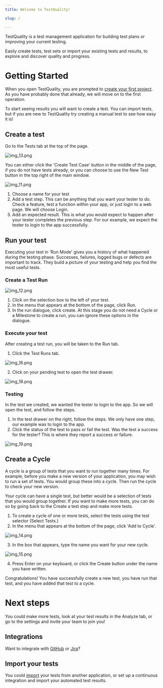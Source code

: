 ```yaml
---
title: Welcome to TestQuality!

slug: /

---
```


TestQuality is a test management application for building test plans or improving your current testing. 

Easily create tests, test sets or import your existing tests and results, to explore and discover quality and progress.

# Getting Started

When you open TestQuality, you are prompted to [create your first project](project.md). As you have probably done that already, we will move on to the first operation. 

To start seeing results you will want to create a test. You can import tests, but if you are new to TestQuality try creating a manual test to see how easy it is!


## Create a test

Go to the Tests tab at the top of the page.


![img_13.png](img_13.png)


You can either click the 'Create Test Case' button in the middle of the page, if you do not have tests already, or you can choose to use the New Test button in the top right of the main window.

![img_11.png](img_11.png)

1. Choose a name for your test
2. Add a test step. This can be anything that you want your tester to do. Check a feature, test a function within your app, or just login to a web page. We will choose Login. 
3. Add an expected result. This is what you would expect to happen after your tester completes the previous step. For our example, we expect the tester to login to the app successfully.

## Run your test

Executing your test in 'Run Mode' gives you a history of what happened during the testing phase. Successes, failures, logged bugs or defects are important to track. They build a picture of your testing and help you find the most useful tests.

### Create a Test Run



![img_12.png](img_12.png)

1. Click on the selection box to the left of your test.
2. In the menu that appears at the bottom of the page, click Run. 
3. In the run dialogue, click create. At this stage you do not need a Cycle or a Milestone to create a run, you can ignore these options in the dialogue.

### Execute your test

After creating a test run, you will be taken to the Run tab. 

1. Click the Test Runs tab.

![img_16.png](img_16.png)

2. Click on your pending test to open the test drawer.

![img_18.png](img_18.png)

### Testing

In the test we created, we wanted the tester to login to the app. So we will open the test, and follow the steps. 

1. In the test drawer on the right, follow the steps. We only have one step, our example was to login to the app. 
2. Click the status of the test to pass or fail the test. Was the test a success for the tester? This is where they report a success or failure. 

![img_19.png](img_19.png)

## Create a Cycle

A cycle is a group of tests that you want to run together many times. For example, before you make a new version of your application, you may wish to run a set of tests. You would group these into a cycle. Then run the cycle to check your new version.

Your cycle can have a single test, but better would be a selection of tests that you would group together. If you want to make more tests, you can do so by going back to the Create a test step and make more tests. 

1. To create a cycle of one or more tests, select the tests using the test selector (Select Tests.) 
2. In the menu that appears at the bottom of the page, click 'Add to Cycle'.

![img_14.png](img_14.png)

3. In the box that appears, type the name you want for your new cycle. 

![img_15.png](img_15.png)

4. Press Enter on your keyboard, or click the Create button under the name you have written.

Congratulations! You have successfully create a new test, you have run that test, and you have added that test to a cycle.

# Next steps
You could make more tests, look at your test results in the Analyze tab, or go to the settings and invite your team to join you!

## Integrations
Want to integrate with [GitHub](integrations.md) or [Jira](integrations.md)?

## Import your tests
You could [import](importing.md) your tests from another application, or set up a continuous integration and import your automated test results.


































